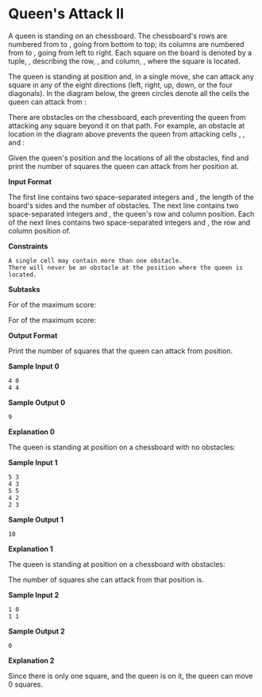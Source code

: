 # Queen's Attack II

A queen is standing on an chessboard. The chessboard's rows are numbered from to , going
from bottom to top; its columns are numbered from to , going from left to right. Each square on the
board is denoted by a tuple, , describing the row, , and column, , where the square is located.

The queen is standing at position and, in a single move, she can attack any square in any of the
eight directions (left, right, up, down, or the four diagonals). In the diagram below, the green circles
denote all the cells the queen can attack from :

There are obstacles on the chessboard, each preventing the queen from attacking any square beyond it
on that path. For example, an obstacle at location in the diagram above prevents the queen from
attacking cells , , and :

Given the queen's position and the locations of all the obstacles, find and print the number of squares the
queen can attack from her position at.

**Input Format**

The first line contains two space-separated integers and , the length of the board's sides and the
number of obstacles.
The next line contains two space-separated integers and , the queen's row and column position.
Each of the next lines contains two space-separated integers and , the row and column position
of.

**Constraints**


```
A single cell may contain more than one obstacle.
There will never be an obstacle at the position where the queen is located.
```
**Subtasks**

For of the maximum score:

For of the maximum score:

**Output Format**

Print the number of squares that the queen can attack from position.

**Sample Input 0**

```
4 0
4 4
```
**Sample Output 0**

```
9
```
**Explanation 0**

The queen is standing at position on a chessboard with no obstacles:

**Sample Input 1**

```
5 3
4 3
5 5
4 2
2 3
```
**Sample Output 1**

```
10
```
**Explanation 1**

The queen is standing at position on a chessboard with obstacles:


The number of squares she can attack from that position is.

**Sample Input 2**

```
1 0
1 1
```
**Sample Output 2**

```
0
```
**Explanation 2**

Since there is only one square, and the queen is on it, the queen can move 0 squares.
